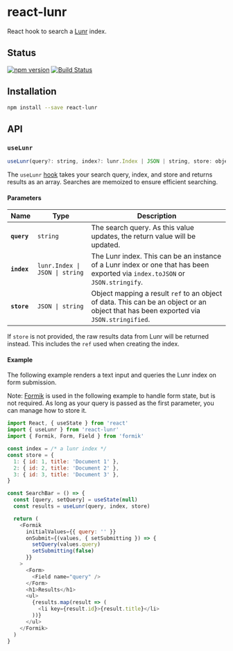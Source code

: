 # react-lunr

React hook to search a [Lunr][lunr] index.

## Status

[![npm version](https://img.shields.io/npm/v/react-lunr?style=flat-square)](https://www.npmjs.com/package/react-lunr)
[![Build Status](https://img.shields.io/github/workflow/status/angeloashmore/react-lunr/CI?style=flat-square)](https://github.com/angeloashmore/react-lunr/actions?query=workflow%3ACI)

## Installation

```sh
npm install --save react-lunr
```

## API

### `useLunr`

```js
useLunr(query?: string, index?: lunr.Index | JSON | string, store: object | string) => object[]
```

The `useLunr` [hook][hooks] takes your search query, index, and store and
returns results as an array. Searches are memoized to ensure efficient
searching.

#### Parameters

| Name        | Type                           | Description                                                                                                                           |
| ----------- | ------------------------------ | ------------------------------------------------------------------------------------------------------------------------------------- |
| **`query`** | `string`                       | The search query. As this value updates, the return value will be updated.                                                            |
| **`index`** | `lunr.Index \| JSON \| string` | The Lunr index. This can be an instance of a Lunr index or one that has been exported via `index.toJSON` or `JSON.stringify`.         |
| **`store`** | `JSON \| string`               | Object mapping a result `ref` to an object of data. This can be an object or an object that has been exported via `JSON.stringified`. |

If `store` is not provided, the raw results data from Lunr will be returned
instead. This includes the `ref` used when creating the index.

#### Example

The following example renders a text input and queries the Lunr index on form
submission.

Note: [Formik][formik] is used in the following example to handle form state,
but is not required. As long as your query is passed as the first parameter, you
can manage how to store it.

```js
import React, { useState } from 'react'
import { useLunr } from 'react-lunr'
import { Formik, Form, Field } from 'formik'

const index = /* a lunr index */
const store = {
  1: { id: 1, title: 'Document 1' },
  2: { id: 2, title: 'Document 2' },
  3: { id: 3, title: 'Document 3' },
}

const SearchBar = () => {
  const [query, setQuery] = useState(null)
  const results = useLunr(query, index, store)

  return (
    <Formik
      initialValues={{ query: '' }}
      onSubmit={(values, { setSubmitting }) => {
        setQuery(values.query)
        setSubmitting(false)
      }}
    >
      <Form>
        <Field name="query" />
      </Form>
      <h1>Results</h1>
      <ul>
        {results.map(result => (
          <li key={result.id}>{result.title}</li>
        ))}
      </ul>
    </Formik>
  )
}
```

[lunr]: https://lunrjs.com/
[render-props]: https://reactjs.org/docs/render-props.html
[hooks]: https://reactjs.org/docs/hooks-intro.html
[formik]: https://github.com/jaredpalmer/formik
